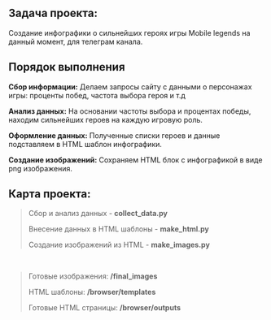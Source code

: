 ## Задача проекта:

Создание инфографики о сильнейших героях игры Mobile legends на данный момент, для телеграм канала.


## Порядок выполнения

**Сбор информации:** Делаем запросы сайту с данными о персонажах игры: проценты побед, частота выбора героя и т.д

**Анализ данных:** На основании частоты выбора и процентах победы, находим сильнейших героев на каждую игровую роль.

**Оформление данных:** Полученные списки героев и данные подставляем в HTML шаблон инфографики.

**Создание изображений:** Сохраняем HTML блок с инфографикой в виде png изображения.

## Карта проекта:

> Сбор и анализ данных - **collect_data.py**
> 
> Внесение данных в HTML шаблоны - **make_html.py**
>
> Создание изображений из HTML - **make_images.py**

<br>

> Готовые изображения: **/final_images**
>
> HTML шаблоны: **/browser/templates**
>
> Готовые HTML страницы: **/browser/outputs**
